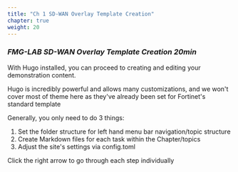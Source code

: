 ```yaml
---
title: "Ch 1 SD-WAN Overlay Template Creation"
chapter: true
weight: 20
---
```


### ***FMG-LAB SD-WAN Overlay Template Creation 20min***



With Hugo installed, you can proceed to creating and editing your demonstration content.

Hugo is incredibly powerful and allows many customizations, and we won't cover most of theme here as they've already been set for Fortinet's standard template  

Generally, you only need to do 3 things:
1. Set the folder structure for left hand menu bar navigation/topic structure
2. Create Markdown files for each task within the Chapter/topics
3. Adjust the site's settings via config.toml

Click the right arrow to go through each step individually
